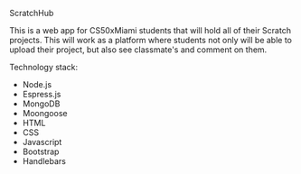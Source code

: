 ScratchHub

This is a web app for CS50xMiami students that will hold all of their Scratch projects. This will work as
a platform where students not only will be able to upload their project, but also see classmate's and comment on them.

Technology stack:
- Node.js
- Espress.js
- MongoDB
- Moongoose
- HTML
- CSS
- Javascript
- Bootstrap
- Handlebars
